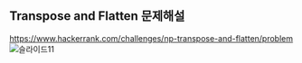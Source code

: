 Transpose and Flatten 문제해설
----------------------------------------
https://www.hackerrank.com/challenges/np-transpose-and-flatten/problem
![슬라이드11](https://user-images.githubusercontent.com/56715366/67849475-f601ac80-fb49-11e9-97ce-1ac3280cfe67.JPG)
